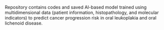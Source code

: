 Repository contains codes and saved AI-based model trained using multidimensional data (patient information, histopathology, and molecular indicators) to predict cancer progression risk in oral leukoplakia and oral lichenoid disease.
